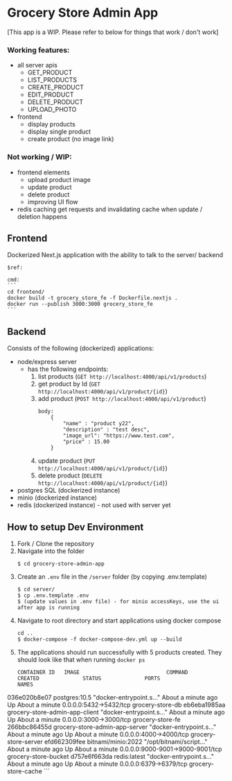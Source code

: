 # Grocery Store Admin App

[This app is a WIP. Please refer to below for things that work / don't work]

### Working features:
* all server apis
    * GET_PRODUCT
    * LIST_PRODUCTS
    * CREATE_PRODUCT
    * EDIT_PRODUCT
    * DELETE_PRODUCT
    * UPLOAD_PHOTO
* frontend 
    * display products
    * display single product
    * create product (no image link)

### Not working / WIP:
* frontend elements 
    * upload product image
    * update product
    * delete product
    * improving UI flow
* redis caching get requests and invalidating cache when update / deletion happens

## Frontend

Dockerized Next.js application with the ability to talk to the server/ backend

    $ref: 

    cmd:
    ```
    cd frontend/
    docker build -t grocery_store_fe -f Dockerfile.nextjs .
    docker run --publish 3000:3000 grocery_store_fe
    ```

## Backend

Consists of the following (dockerized) applications:
* node/express server
    - has the following endpoints:
        1. list products (`GET http://localhost:4000/api/v1/products`)
        2. get product by Id (`GET http://localhost:4000/api/v1/product/{id}`)
        3. add product (`POST http://localhost:4000/api/v1/product`)
            ```
            body: 
                {
                    "name" : "product y22",
                    "description" : "test desc",
                    "image_url": "https://www.test.com",
                    "price" : 15.00
                }
            ```
        4. update product (`PUT http://localhost:4000/api/v1/product/{id}`)
        5. delete product (`DELETE http://localhost:4000/api/v1/product/{id}`)
* postgres SQL (dockerized instance)
* minio (dockerized instance)
* redis (dockerized instance) - not used with server yet

## How to setup Dev Environment

1. Fork / Clone the repository
1. Navigate into the folder
    ```
    $ cd grocery-store-admin-app
    ```
1. Create an `.env` file in the `/server` folder (by copying .env.template)
    ```
    $ cd server/
    $ cp .env.template .env
    $ (update values in .env file) - for minio accessKeys, use the ui after app is running
    ```
1. Navigate to root directory and start applications using docker compose
    ```
    cd .. 
    $ docker-compose -f docker-compose-dev.yml up --build
    ```
1. The applications should run successfully with 5 products created. They should look like that when running `docker ps`
    ```
    CONTAINER ID   IMAGE                            COMMAND                  CREATED              STATUS              PORTS                              NAMES
036e020b8e07   postgres:10.5                    "docker-entrypoint.s…"   About a minute ago   Up About a minute   0.0.0.0:5432->5432/tcp             grocery-store-db
eb6eba1985aa   grocery-store-admin-app-client   "docker-entrypoint.s…"   About a minute ago   Up About a minute   0.0.0.0:3000->3000/tcp             grocery-store-fe
266bbc86455d   grocery-store-admin-app-server   "docker-entrypoint.s…"   About a minute ago   Up About a minute   0.0.0.0:4000->4000/tcp             grocery-store-server
efd662309fee   bitnami/minio:2022               "/opt/bitnami/script…"   About a minute ago   Up About a minute   0.0.0.0:9000-9001->9000-9001/tcp   grocery-store-bucket
d757e6f663da   redis:latest                     "docker-entrypoint.s…"   About a minute ago   Up About a minute   0.0.0.0:6379->6379/tcp             grocery-store-cache
    ```